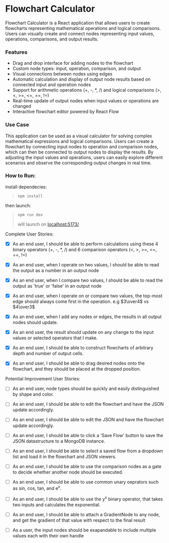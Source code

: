 # Flowchart Calculator

Flowchart Calculator is a React application that allows users to create flowcharts representing mathematical operations and logical comparisons. Users can visually create and connect nodes representing input values, operations, comparisons, and output results.
### Features

- Drag and drop interface for adding nodes to the flowchart
- Custom node types: input, operation, comparison, and output
- Visual connections between nodes using edges
- Automatic calculation and display of output node results based on connected input and operation nodes
- Support for arithmetic operations (+, -, *, /) and logical comparisons (>, <, >=, <=, ==, !=)
- Real-time update of output nodes when input values or operations are changed
- Interactive flowchart editor powered by React Flow

### Use Case

This application can be used as a visual calculator for solving complex mathematical expressions and logical comparisons. Users can create a flowchart by connecting input nodes to operation and comparison nodes, which can then be connected to output nodes to display the results. By adjusting the input values and operations, users can easily explore different scenarios and observe the corresponding output changes in real time.

### How to Run:

install dependecies:
> `npm install`

then launch:
> `npm run dev`
>
> will launch on <a href="http://localhost:5173/">localhost:5173/</a>


Complete User Stories:
- [x] As an end user, I should be able to perform calculations using these 4 binary operators (+, -, *, /) and 6 comparison operators (<, >, >=, <=, ==, !=)
- [x] As an end user, when I operate on two values, I should be able to read the output as a number in an output node
- [x] As an end user, when I compare two values, I should be able to read the output as 'true' or 'false' in an output node
- [x] As an end user, when I operate on or compare two values, the top-most edge should always come first in the operation. e.g $3\over4$ vs $4\over3$
- [x] As an end user, when I add any nodes or edges, the results in all output nodes should update.
- [x] As an end user, the result should update on any change to the input values or selected operators that I make.
- [x] As an end user, I should be able to construct flowcharts of arbitrary depth and number of output cells.
- [x] As an end user, I should be able to drag desired nodes onto the flowchart, and they should be placed at the dropped position.


Potential Improvement User Stories:
- [ ] As an end user, node types should be quickly and easily distinguished by shape and color.
- [ ] As an end user, I should be able to edit the flowchart and have the JSON update accordingly.
- [ ] As an end user, I should be able to edit the JSON and have the flowchart update accordingly.
- [ ] As an end user, I should be able to click a 'Save Flow' button to save the JSON datastructure to a MongoDB instance.
- [ ] As an end user, I should be able to select a saved flow from a dropdown list and load it in the flowchart and JSON viewers.
- [ ] As an end user, I should be able to use the comparison nodes as a gate to decide whether another node should be executed.
- [ ] As an end user, I should be able to use common unary oeprators such as sin, cos, tan, and e<sup>x</sup>.
- [ ] As an end user, I should be able to use the y<sup>x</sup> binary operator, that takes two inputs and calculates the exponential.
- [ ] As an end user, I should be able to attach a GradientNode to any node, and get the gradient of that value with respect to the final result
- [ ] As a user, the input nodes should be exapandable to include multiple values each with their own handle

